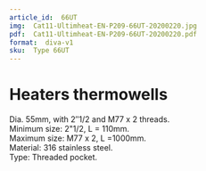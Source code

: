 ```yaml
---
article_id:  66UT
img:  Cat11-Ultimheat-EN-P209-66UT-20200220.jpg
pdf:  Cat11-Ultimheat-EN-P209-66UT-20200220.pdf
format:  diva-v1
sku:  Type 66UT
---
```

# Heaters thermowells

Dia. 55mm, with 2″1/2 and M77 x 2 threads.  
Minimum size: 2"1/2, L = 110mm.  
Maximum size: M77 x 2, L =1000mm.  
Material: 316 stainless steel.  
Type: Threaded pocket.  

